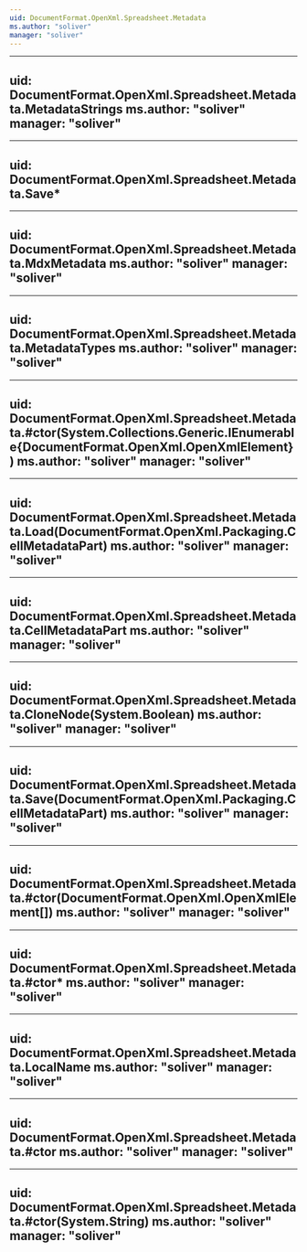 ```yaml
---
uid: DocumentFormat.OpenXml.Spreadsheet.Metadata
ms.author: "soliver"
manager: "soliver"
---
```


---
uid: DocumentFormat.OpenXml.Spreadsheet.Metadata.MetadataStrings
ms.author: "soliver"
manager: "soliver"
---

---
uid: DocumentFormat.OpenXml.Spreadsheet.Metadata.Save*
---

---
uid: DocumentFormat.OpenXml.Spreadsheet.Metadata.MdxMetadata
ms.author: "soliver"
manager: "soliver"
---

---
uid: DocumentFormat.OpenXml.Spreadsheet.Metadata.MetadataTypes
ms.author: "soliver"
manager: "soliver"
---

---
uid: DocumentFormat.OpenXml.Spreadsheet.Metadata.#ctor(System.Collections.Generic.IEnumerable{DocumentFormat.OpenXml.OpenXmlElement})
ms.author: "soliver"
manager: "soliver"
---

---
uid: DocumentFormat.OpenXml.Spreadsheet.Metadata.Load(DocumentFormat.OpenXml.Packaging.CellMetadataPart)
ms.author: "soliver"
manager: "soliver"
---

---
uid: DocumentFormat.OpenXml.Spreadsheet.Metadata.CellMetadataPart
ms.author: "soliver"
manager: "soliver"
---

---
uid: DocumentFormat.OpenXml.Spreadsheet.Metadata.CloneNode(System.Boolean)
ms.author: "soliver"
manager: "soliver"
---

---
uid: DocumentFormat.OpenXml.Spreadsheet.Metadata.Save(DocumentFormat.OpenXml.Packaging.CellMetadataPart)
ms.author: "soliver"
manager: "soliver"
---

---
uid: DocumentFormat.OpenXml.Spreadsheet.Metadata.#ctor(DocumentFormat.OpenXml.OpenXmlElement[])
ms.author: "soliver"
manager: "soliver"
---

---
uid: DocumentFormat.OpenXml.Spreadsheet.Metadata.#ctor*
ms.author: "soliver"
manager: "soliver"
---

---
uid: DocumentFormat.OpenXml.Spreadsheet.Metadata.LocalName
ms.author: "soliver"
manager: "soliver"
---

---
uid: DocumentFormat.OpenXml.Spreadsheet.Metadata.#ctor
ms.author: "soliver"
manager: "soliver"
---

---
uid: DocumentFormat.OpenXml.Spreadsheet.Metadata.#ctor(System.String)
ms.author: "soliver"
manager: "soliver"
---
